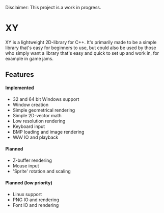 Disclaimer: This project is a work in progress.

# XY
XY is a lightweight 2D-library for C++. It's primarily made to be a simple library that's easy for beginners to use, but could also be used by those who simply want a library that's easy and quick to set up and work in, for example in game jams.

## Features
#### Implemented
- 32 and 64 bit Windows support
- Window creation
- Simple geometrical rendering
- Simple 2D-vector math
- Low resolution rendering
- Keyboard input
- BMP loading and image rendering
- WAV IO and playback

#### Planned
- Z-buffer rendering
- Mouse input
- 'Sprite' rotation and scaling

#### Planned (low priority)
- Linux support
- PNG IO and rendering
- Font IO and rendering
